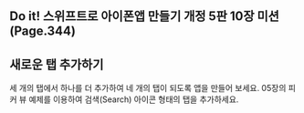 ## Do it! 스위프트로 아이폰앱 만들기 개정 5판 10장 미션 (Page.344)
## 새로운 탭 추가하기
세 개의 탭에서 하나를 더 추가하여 네 개의 탭이 되도록 앱을 만들어 보세요. 05장의 피커 뷰 예제를 이용하여 검색(Search) 아이콘 형태의 탭을 추가하세요.